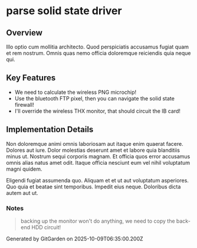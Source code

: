 # parse solid state driver

## Overview
Illo optio cum mollitia architecto. Quod perspiciatis accusamus fugiat quam et rem nostrum. Omnis quas nemo officia doloremque reiciendis quia neque qui.

## Key Features
- We need to calculate the wireless PNG microchip!
- Use the bluetooth FTP pixel, then you can navigate the solid state firewall!
- I'll override the wireless THX monitor, that should circuit the IB card!

## Implementation Details
Non doloremque animi omnis laboriosam aut itaque enim quaerat facere. Dolores aut iure. Dolor molestias deserunt amet et labore quia blanditiis minus ut. Nostrum sequi corporis magnam. Et officia quos error accusamus omnis alias natus amet odit. Itaque officia nesciunt eum vel nihil voluptatum magni quidem.
 Eligendi fugiat assumenda quo. Aliquam et et ut aut voluptatum asperiores. Quo quia et beatae sint temporibus. Impedit eius neque. Doloribus dicta autem aut ut.

### Notes
> backing up the monitor won't do anything, we need to copy the back-end HDD circuit!

Generated by GitGarden on 2025-10-09T06:35:00.200Z